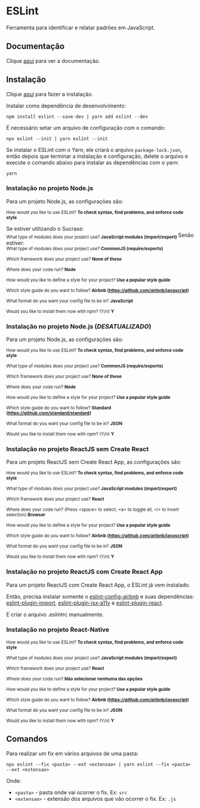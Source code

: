# ESLint

Ferramenta para identificar e relatar padrões em JavaScript.

## Documentação

Clique [aqui](https://github.com/eslint/eslint) para ver a documentação.

## Instalação

Clique [aqui](https://www.npmjs.com/package/eslint) para fazer a instalação.

Instalar como dependência de desenvolvimento:

```
npm install eslint --save-dev | yarn add eslint --dev
```

É necessário setar um arquivo de configuração com o comando:

```
npx eslint --init | yarn eslint --init
```

Se instalar o ESLint com o Yarn, ele criará o arquivo `package-lock.json`, então depois que terminar a instalação e configuração, delete o arquivo e execute o comando abaixo para instalar as dependências com o yarn:

```
yarn
```

### Instalação no projeto Node.js

Para um projeto Node.js, as configurações são:

<sub> How would you like to use ESLint? **To check syntax, find problems, and enforce code style** </sub>

Se estiver utilizando o Sucrase:  
<sub> What type of modules does your project use? **JavaScript modules (import/export)** </sub>
Senão estiver:  
<sub> What type of modules does your project use? **CommonJS (require/exports)** </sub>

<sub> Which framework does your project use? **None of these** </sub>

<sub> Where does your code run? **Node** </sub>

<sub> How would you like to define a style for your project? **Use a popular style guide** </sub>

<sub> Which style guide do you want to follow? **Airbnb (https://github.com/airbnb/javascript)** </sub>

<sub> What format do you want your config file to be in? **JavaScript** </sub>

<sub> Would you like to install them now with npm? (Y/n) **Y** </sub>

### Instalação no projeto Node.js (_DESATUALIZADO_)

Para um projeto Node.js, as configurações são:

<sub> How would you like to use ESLint? **To check syntax, find problems, and enforce code style** </sub>

<sub> What type of modules does your project use? **CommonJS (require/exports)** </sub>

<sub> Which framework does your project use? **None of these** </sub>

<sub> Where does your code run? **Node** </sub>

<sub> How would you like to define a style for your project? **Use a popular style guide** </sub>

<sub> Which style guide do you want to follow? **Standard (https://github.com/standard/standard)** </sub>

<sub> What format do you want your config file to be in? **JSON** </sub>

<sub> Would you like to install them now with npm? (Y/n) **Y** </sub>

### Instalação no projeto ReactJS sem Create React

Para um projeto ReactJS sem Create React App, as configurações são:

<sub> How would you like to use ESLint? **To check syntax, find problems, and enforce code style** </sub>

<sub> What type of modules does your project use? **JavaScript modules (import/export)** </sub>

<sub> Which framework does your project use? **React** </sub>

<sub> Where does your code run? (Press \<space> to select, \<a> to toggle all, \<i> to invert selection) **Browser** </sub>

<sub> How would you like to define a style for your project? **Use a popular style guide** </sub>

<sub> Which style guide do you want to follow? **Airbnb (https://github.com/airbnb/javascript)** </sub>

<sub> What format do you want your config file to be in? **JSON** </sub>

<sub> Would you like to install them now with npm? (Y/n) **Y** </sub>

### Instalação no projeto ReactJS com Create React App

Para um projeto ReactJS com Create React App, o ESLint já vem instalado.

Então, precisa instalar somente o [eslint-config-airbnb](eslint-config-airbnb.md) e suas dependências: [eslint-plugin-import](eslint-plugin-import.md), [eslint-plugin-jsx-a11y](eslint-plugin-jsx-a11y.md) e [eslint-plugin-react](eslint-plugin-react.md).

E criar o arquivo .eslintrc manualmente.

### Instalação no projeto React-Native

<sub> How would you like to use ESLint? **To check syntax, find problems, and enforce code style** </sub>

<sub> What type of modules does your project use? **JavaScript modules (import/export)** </sub>

<sub> Which framework does your project use? **React** </sub>

<sub> Where does your code run? **Não selecionar nenhuma das opções** </sub>

<sub> How would you like to define a style for your project? **Use a popular style guide** </sub>

<sub> Which style guide do you want to follow? **Airbnb (https://github.com/airbnb/javascript)** </sub>

<sub> What format do you want your config file to be in? **JSON** </sub>

<sub> Would you like to install them now with npm? (Y/n) **Y** </sub>

## Comandos

Para realizar um fix em vários arquivos de uma pasta:

```
npx eslint --fix <pasta> --ext <extensao> | yarn eslint --fix <pasta> --ext <extensao>
```

Onde:

- `<pasta>` - pasta onde vai ocorrer o fix. Ex: `src`
- `<extensao>` - extensão dos arquivos que vão ocorrer o fix. Ex: `.js`
